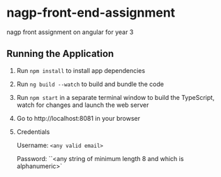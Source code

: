 # nagp-front-end-assignment
nagp front assignment on angular for year 3

## Running the Application

1. Run `npm install` to install app dependencies

1. Run `ng build --watch` to build and bundle the code

1. Run `npm start` in a separate terminal window to build the TypeScript, watch for changes and launch the web server

1. Go to http://localhost:8081 in your browser 

1. Credentials

   Username: `<any valid email>`
   
   Password: ``<any string of minimum length 8 and which is alphanumeric>`
